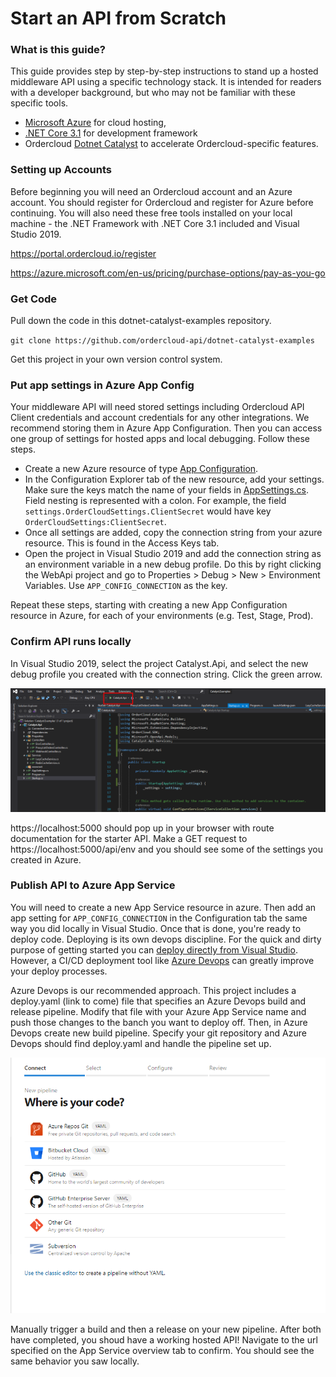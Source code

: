 # Start an API from Scratch

### What is this guide?

This guide provides step by step-by-step instructions to stand up a hosted middleware API using a specific technology stack. It is intended for readers with a developer background, but who may not be familiar with these specific tools. 
- [Microsoft Azure](https://docs.microsoft.com/en-us/azure/guides/developer/azure-developer-guide) for cloud hosting, 
- [.NET Core 3.1](https://docs.microsoft.com/en-us/aspnet/core/introduction-to-aspnet-core?view=aspnetcore-3.1) for development framework
- Ordercloud [Dotnet Catalyst](https://github.com/ordercloud-api/ordercloud-dotnet-catalyst) to accelerate Ordercloud-specific features. 


### Setting up Accounts

Before beginning you will need an Ordercloud account and an Azure account. You should register for Ordercloud and register for Azure before continuing. You will also need these free tools installed on your local machine - the .NET Framework with .NET Core 3.1 included and Visual Studio 2019.

https://portal.ordercloud.io/register

https://azure.microsoft.com/en-us/pricing/purchase-options/pay-as-you-go

### Get Code 

Pull down the code in this dotnet-catalyst-examples repository. 

`git clone https://github.com/ordercloud-api/dotnet-catalyst-examples`

 Get this project in your own version control system.

### Put app settings in Azure App Config

Your middleware API will need stored settings including Ordercloud API Client credentials and account credentials for any other integrations. We recommend storing them in Azure App Configuration. Then you can access one group of settings for hosted apps and local debugging. Follow these steps.
- Create a new Azure resource of type [App Configuration](https://docs.microsoft.com/en-us/azure/azure-app-configuration/overview).
- In the Configuration Explorer tab of the new resource, add your settings. Make sure the keys match the name of your fields in [AppSettings.cs](). Field nesting is represented with a colon. For example, the field `settings.OrderCloudSettings.ClientSecret` would have key `OrderCloudSettings:ClientSecret`.
- Once all settings are added, copy the connection string from your azure resource. This is found in the Access Keys tab. 
- Open the project in Visual Studio 2019 and add the connection string as an environment variable in a new debug profile. Do this by right clicking the WebApi project and go to Properties > Debug > New > Environment Variables. Use `APP_CONFIG_CONNECTION` as the key.

Repeat these steps, starting with creating a new App Configuration resource in Azure, for each of your environments (e.g. Test, Stage, Prod).

### Confirm API runs locally 

In Visual Studio 2019, select the project Catalyst.Api, and select the new debug profile you created with the connection string. Click the green arrow.

![Alt text](./run_in_vs_2019.png "Run API project locally")

 https://localhost:5000 should pop up in your browser with route documentation for the starter API. Make a GET request to https://localhost:5000/api/env and you should see some of the settings you created in Azure. 


### Publish API to Azure App Service 

You will need to create a new App Service resource in azure. Then add an app setting for `APP_CONFIG_CONNECTION` in the Configuration tab the same way you did locally in Visual Studio. Once that is done, you're ready to deploy code. Deploying is its own devops discipline. For the quick and dirty purpose of getting started you can [deploy directly from Visual Studio](https://docs.microsoft.com/en-us/aspnet/core/tutorials/publish-to-azure-webapp-using-vs?view=aspnetcore-5.0). However, a CI/CD deployment tool like [Azure Devops](https://azure.microsoft.com/en-us/services/devops) can greatly improve your deploy processes. 

Azure Devops is our recommended approach. This project includes a deploy.yaml (link to come) file that specifies an Azure Devops build and release pipeline. Modify that file with your Azure App Service name and push those changes to the banch you want to deploy off. Then, in Azure Devops create new build pipeline. Specify your git repository and Azure Devops should find deploy.yaml and handle the pipeline set up.

![Alt text](./where_is_your_code.png "New Azure devops Pipeline")



Manually trigger a build and then a release on your new pipeline. After both have completed, you shoud have a working hosted API! Navigate to the url specified on the App Service overview tab to confirm. You should see the same behavior you saw locally. 
